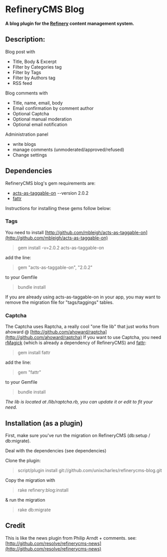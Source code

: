 # RefineryCMS Blog

__A blog plugin for the [Refinery](http://github.com/resolve/refinerycms) content management system.__

## Description:

Blog post with

* Title, Body & Excerpt
* Filter by Categories tag
* Filter by Tags
* Filter by Authors tag
* RSS feed

Blog comments with

* Title, name, email, body
* Email confirmation by comment author
* Optional Captcha
* Optional manual moderation
* Optional email notification

Administration panel

* write blogs
* manage comments (unmoderated/approved/refused)
* Change settings

## Dependencies

RefineryCMS blog's gem requirements are:

* [acts-as-taggable-on](http://github.com/mbleigh/acts-as-taggable-on) --version 2.0.2
* [fattr](http://github.com/ahoward/fattr)

Instructions for installing these gems follow below:

### Tags

You need to install [http://github.com/mbleigh/acts-as-taggable-on](http://github.com/mbleigh/acts-as-taggable-on)

> gem install -v=2.0.2 acts-as-taggable-on

add the line:

> gem "acts-as-taggable-on", "2.0.2"

to your Gemfile

> bundle install

If you are already using acts-as-taggable-on in your app, you may want to remove the migration file for "tags/taggings" tables.

### Captcha

The Captcha uses Raptcha, a really cool "one file lib" that just works from ahoward @ [http://github.com/ahoward/raptcha](http://github.com/ahoward/raptcha)
If you want to use Captcha, you need [rMagick](http://rubygems.org/gems/rmagick) (which is already a dependency of RefineryCMS) and [fattr](http://github.com/ahoward/fattr):

> gem install fattr

add the line:

> gem "fattr"

to your Gemfile

> bundle install

_The lib is located at /lib/raptcha.rb, you can update it or edit to fit your need._

## Installation (as a plugin)

First, make sure you've run the migration on RefineryCMS (db:setup / db:migrate).

Deal with the dependencies (see dependencies)

Clone the plugin:

> script/plugin install git://github.com/unixcharles/refinerycms-blog.git

Copy the migration with

> rake refinery:blog:install

& run the migration

> rake db:migrate

## Credit

This is like the news plugin from Philip Arndt + comments. see: [http://github.com/resolve/refinerycms-news](http://github.com/resolve/refinerycms-news)
